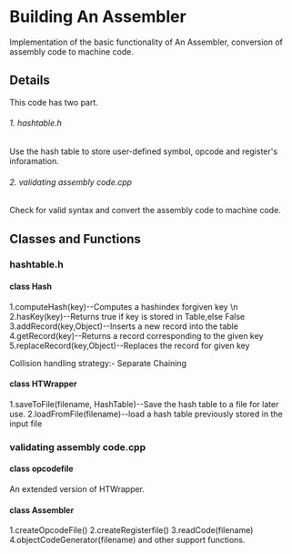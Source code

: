 # Building An Assembler
Implementation of the basic functionality of An Assembler, conversion of assembly code to machine code. 

## Details

This code has two part. 
###### 1. hashtable.h
 Use the hash table to store user-defined symbol, opcode and register's inforamation. 
###### 2. validating assembly code.cpp
Check for valid syntax and convert the assembly code to machine code.

## Classes and Functions

### hashtable.h
####  class Hash
1.computeHash(key)--Computes a hashindex forgiven key \n
2.hasKey(key)--Returns true if key is stored in Table,else False
3.addRecord(key,Object)--Inserts a new record into the table
4.getRecord(key)--Returns a record corresponding to the given key
5.replaceRecord(key,Object)--Replaces the record for given key

Collision handling strategy:- Separate Chaining

#### class HTWrapper
1.saveToFile(filename, HashTable)--Save the hash table to a file for later use.
2.loadFromFile(filename)--load a hash table previously stored in the input file

### validating assembly code.cpp
#### class opcodefile
An extended version of HTWrapper.

#### class Assembler
1.createOpcodeFile()
2.createRegisterfile()
3.readCode(filename)
4.objectCodeGenerator(filename)
and other support functions.




